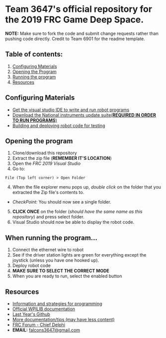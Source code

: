 # Team 3647's official repository for the 2019 FRC Game Deep Space.

**NOTE:** Make sure to fork the code and submit change requests rather than pushing code directly. Credit to Team 6901 for the readme template.
## Table of contents:
1. [Configuring Materials](https://github.com/MillenniumFalcons/2019-DeepSpace/blob/master/README.md#configuring-materials)
2. [Opening the Program](https://github.com/MillenniumFalcons/2019-DeepSpace/blob/master/README.md#opening-the-program) 
3. [Running the program](https://github.com/MillenniumFalcons/2019-DeepSpace/blob/master/README.md#when-running-the-program)
4. [Resources](https://github.com/MillenniumFalcons/2019-DeepSpace/blob/master/README.md#resources)

## Configuring Materials
* [Get the visual studio IDE to write and run robot programs](https://wpilib.screenstepslive.com/s/currentCS/m/java/l/1027503-installing-c-and-java-development-tools-for-frc)
* [Download the National instruments update suite(**REQUIRED IN ORDER TO RUN PROGRAMS**)](https://wpilib.screenstepslive.com/s/currentCS/m/java/l/1027504-installing-the-frc-update-suite-all-languages) 
* [Building and deploying robot code for testing](https://wpilib.screenstepslive.com/s/currentCS/m/java/l/1027063-building-and-deploying-to-a-roborio)

## Opening the program
1. Clone/download this repository
2. Extract the zip file (**REMEMBER IT'S LOCATION**)
2. Open the *FRC 2019 Visual Studio*
3. Go to:
```
File (Top left corner) > Open Folder   
```
4. When the file explorer menu pops up, *double click* on the folder that you extracted the Zip file's contents to.
  * *CheckPoint:* You should now see a single folder.
5. **CLICK ONCE** on the folder (*should have the same name as this repository*) and press select folder.
6. Visual Studio should now be able to display the robot code.
## When running the program...
1. Connect the ethernet wire to robot
2. See if the driver station lights are green for everything except the joystick (unless you have one hooked up).
2. Deploy robot code
3. **MAKE SURE TO SELECT THE CORRECT MODE**
4. When you are ready to run, select the enabled button


## Resources

* [Information and strategies for programming](https://wpilib.screenstepslive.com/s/currentCS/m/java)
* [Official WPILIB documentation](http://first.wpi.edu/FRC/roborio/release/docs/java/)
* [Last Year's Github](https://github.com/MillenniumFalcons/2018-PowerUp)
* [More documentation/tips (may have less content)](https://frc-pdr.readthedocs.io/en/latest/)
* [FRC Forum - Chief Delphi](https://www.chiefdelphi.com/)
* **EMAIL:** falcons3647@gmail.com
